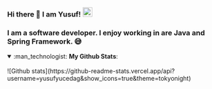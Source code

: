 ### Hi there 👋 I am Yusuf! [<img src='https://cdn.jsdelivr.net/npm/simple-icons@3.0.1/icons/linkedin.svg' alt='linkedin' height='22'>](https://www.linkedin.com/in/muhammed-yusuf-yucedag) 

### I am a software developer. I enjoy working in are Java and Spring Framework. :sweat_smile:
                                                                                                                                                 
<details open>
 <summary> :man_technologist: <b>My Github Stats</b>: </summary>
<br>
![Github stats](https://github-readme-stats.vercel.app/api?username=yusufyucedag&show_icons=true&theme=tokyonight)
</details>
